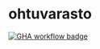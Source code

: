 # ohtuvarasto

[![GHA workflow badge](https://github.com/ilkkj/ohtuvarasto/workflows/CI/badge.svg)](https://github.com/ilkkj/ohtuvarasto/actions)
